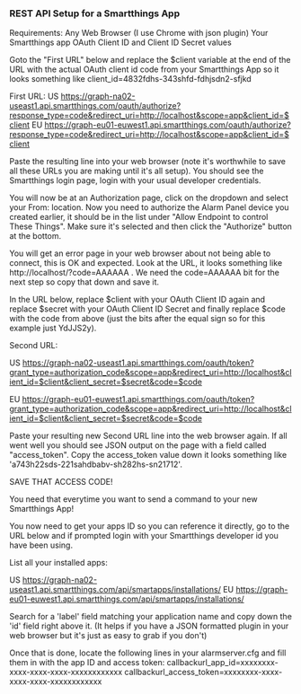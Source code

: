 ### REST API Setup for a Smartthings App

Requirements:
 Any Web Browser (I use Chrome with json plugin)
 Your Smartthings app OAuth Client ID and Client ID Secret values

Goto the "First URL" below and replace the $client variable at the end of the URL with the actual OAuth client id code from your Smartthings App so it looks something like client_id=4832fdhs-343shfd-fdhjsdn2-sfjkd

First URL:
US    https://graph-na02-useast1.api.smartthings.com/oauth/authorize?response_type=code&redirect_uri=http://localhost&scope=app&client_id=$client
EU    https://graph-eu01-euwest1.api.smartthings.com/oauth/authorize?response_type=code&redirect_uri=http://localhost&scope=app&client_id=$client

Paste the resulting line into your web browser (note it's worthwhile to save all these URLs you are making until it's all setup).
You should see the Smartthings login page, login with your usual developer credentials.

You will now be at an Authorization page, click on the dropdown and select your From: location. Now you need to authorize the Alarm Panel device you created earlier, it should be in the list under "Allow Endpoint to control These Things". Make sure it's selected and then click the "Authorize" button at the bottom.

You will get an error page in your web browser about not being able to connect, this is OK and expected. Look at the URL, it looks something like http://localhost/?code=AAAAAA . We need the code=AAAAAA bit for the next step so copy that down and save it.


In the URL below, replace $client with your OAuth Client ID again and replace $secret with your OAuth Client ID Secret and finally replace $code with the code from above (just the bits after the equal sign so for this example just YdJJS2y).

Second URL:

US    https://graph-na02-useast1.api.smartthings.com/oauth/token?grant_type=authorization_code&scope=app&redirect_uri=http://localhost&client_id=$client&client_secret=$secret&code=$code

EU    https://graph-eu01-euwest1.api.smartthings.com/oauth/token?grant_type=authorization_code&scope=app&redirect_uri=http://localhost&client_id=$client&client_secret=$secret&code=$code

Paste your resulting new Second URL line into the web browser again. If all went well you should see JSON output on the page with a field called "access_token". Copy the access_token value down it looks something like 'a743h22sds-221sahdbabv-sh282hs-sn21712'.

SAVE THAT ACCESS CODE!

You need that everytime you want to send a command to your new Smartthings App!

You now need to get your apps ID so you can reference it directly, go to the URL below and if prompted login with your Smartthings developer id you have been using.

List all your installed apps:

US    https://graph-na02-useast1.api.smartthings.com/api/smartapps/installations/
EU    https://graph-eu01-euwest1.api.smartthings.com/api/smartapps/installations/

Search for a 'label' field matching your application name and copy down the 'id' field right above it.
(It helps if you have a JSON formatted plugin in your web browser but it's just as easy to grab if you don't)

Once that is done, locate the following lines in your alarmserver.cfg and fill them in with the app ID and access token:
callbackurl_app_id=xxxxxxxx-xxxx-xxxx-xxxx-xxxxxxxxxxxx
callbackurl_access_token=xxxxxxxx-xxxx-xxxx-xxxx-xxxxxxxxxxxx
